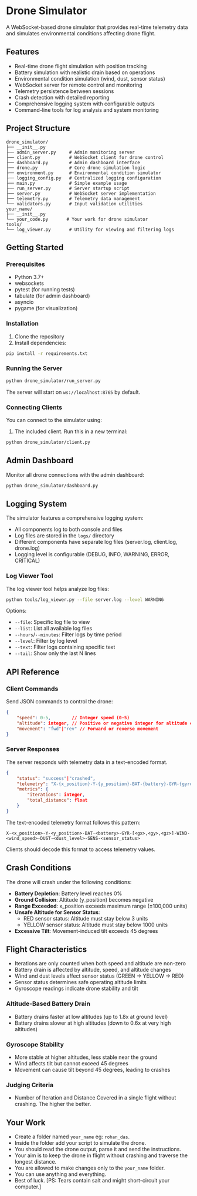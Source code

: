 # Drone Simulator

A WebSocket-based drone simulator that provides real-time telemetry data and simulates environmental conditions affecting drone flight.

## Features

- Real-time drone flight simulation with position tracking
- Battery simulation with realistic drain based on operations
- Environmental condition simulation (wind, dust, sensor status)
- WebSocket server for remote control and monitoring
- Telemetry persistence between sessions
- Crash detection with detailed reporting
- Comprehensive logging system with configurable outputs
- Command-line tools for log analysis and system monitoring

## Project Structure

```
drone_simulator/
├── __init__.py
├── admin_server.py     # Admin monitoring server
├── client.py           # WebSocket client for drone control
├── dashboard.py        # Admin dashboard interface
├── drone.py            # Core drone simulation logic
├── environment.py      # Environmental condition simulator
├── logging_config.py   # Centralized logging configuration
├── main.py             # Simple example usage
├── run_server.py       # Server startup script
├── server.py           # WebSocket server implementation
├── telemetry.py        # Telemetry data management
└── validators.py       # Input validation utilities
your_name/
├── __init__.py
└── your_code.py       # Your work for drone simulator
tools/
└── log_viewer.py       # Utility for viewing and filtering logs
```

## Getting Started

### Prerequisites

- Python 3.7+
- websockets
- pytest (for running tests)
- tabulate (for admin dashboard)
- asyncio
- pygame (for visualization)

### Installation

1. Clone the repository
2. Install dependencies:
```bash
pip install -r requirements.txt
```

### Running the Server

```bash
python drone_simulator/run_server.py
```

The server will start on `ws://localhost:8765` by default.

### Connecting Clients

You can connect to the simulator using:

1. The included client. Run this in a new terminal:
```bash
python drone_simulator/client.py
```

## Admin Dashboard

Monitor all drone connections with the admin dashboard:

```bash
python drone_simulator/dashboard.py
```

## Logging System

The simulator features a comprehensive logging system:

- All components log to both console and files
- Log files are stored in the `logs/` directory
- Different components have separate log files (server.log, client.log, drone.log)
- Logging level is configurable (DEBUG, INFO, WARNING, ERROR, CRITICAL)

### Log Viewer Tool

The log viewer tool helps analyze log files:

```bash
python tools/log_viewer.py --file server.log --level WARNING
```

Options:
- `--file`: Specific log file to view
- `--list`: List all available log files
- `--hours`/`--minutes`: Filter logs by time period
- `--level`: Filter by log level
- `--text`: Filter logs containing specific text
- `--tail`: Show only the last N lines

## API Reference

### Client Commands

Send JSON commands to control the drone:

```json
{
    "speed": 0-5,        // Integer speed (0-5)
    "altitude": integer, // Positive or negative integer for altitude change
    "movement": "fwd"|"rev" // Forward or reverse movement
}
```

### Server Responses

The server responds with telemetry data in a text-encoded format.

```json
{
    "status": "success"|"crashed",
    "telemetry": "X-{x_position}-Y-{y_position}-BAT-{battery}-GYR-{gyroscope}-WIND-{wind_speed}-DUST-{dust_level}-SENS-{sensor_status}",
    "metrics": {
        "iterations": integer,
        "total_distance": float
    }
}
```

The text-encoded telemetry format follows this pattern:
```
X-<x_position>-Y-<y_position>-BAT-<battery>-GYR-[<gx>,<gy>,<gz>]-WIND-<wind_speed>-DUST-<dust_level>-SENS-<sensor_status>
```

Clients should decode this format to access telemetry values.

## Crash Conditions

The drone will crash under the following conditions:

- **Battery Depletion**: Battery level reaches 0%
- **Ground Collision**: Altitude (y_position) becomes negative
- **Range Exceeded**: x_position exceeds maximum range (±100,000 units)
- **Unsafe Altitude for Sensor Status**:
  - RED sensor status: Altitude must stay below 3 units
  - YELLOW sensor status: Altitude must stay below 1000 units
- **Excessive Tilt**: Movement-induced tilt exceeds 45 degrees

## Flight Characteristics

- Iterations are only counted when both speed and altitude are non-zero
- Battery drain is affected by altitude, speed, and altitude changes
- Wind and dust levels affect sensor status (GREEN → YELLOW → RED)
- Sensor status determines safe operating altitude limits
- Gyroscope readings indicate drone stability and tilt

### Altitude-Based Battery Drain

- Battery drains faster at low altitudes (up to 1.8x at ground level)
- Battery drains slower at high altitudes (down to 0.6x at very high altitudes)


### Gyroscope Stability

- More stable at higher altitudes, less stable near the ground
- Wind affects tilt but cannot exceed 45 degrees
- Movement can cause tilt beyond 45 degrees, leading to crashes

### Judging Criteria

- Number of Iteration and Distance Covered in a single flight without crashing. The higher the better.

## Your Work

- Create a folder named `your_name` eg: `rohan_das`.
- Inside the folder add your script to simulate the drone.
- You should read the drone output, parse it and send the instructions.
- Your aim is to keep the drone in flight without crashing and traverse the longest distance.
- You are allowed to make changes only to the `your_name` folder.
- You can use anything and everything.
- Best of luck. [PS: Tears contain salt and might short-circuit your computer.]


